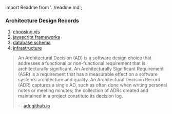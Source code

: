 import Readme from '../readme.md';

<Readme/>

<Box border="2px solid gray">

### Architecture Design Records 

1. [choosing yjs](./adr/01-choosing-yjs)
1. [javascript frameworks](./adr/02-javascript-frameworks)
1. [database schema](./adr/03-database-schema)
1. [infrastructure](./adr/04-infrastructure)


> An Architectural Decision (AD) is a software design choice that addresses a functional or non-functional requirement that is architecturally significant. 
> An Architecturally Significant Requirement (ASR) is a requirement that has a measurable effect on a software system’s architecture and quality. 
> An Architectural Decision Record (ADR) captures a single AD, such as often done when writing personal notes or meeting minutes; the collection of ADRs created and maintained in a project constitute its decision log.
>
> -- [adr.github.io](https://adr.github.io/) 


</Box>
